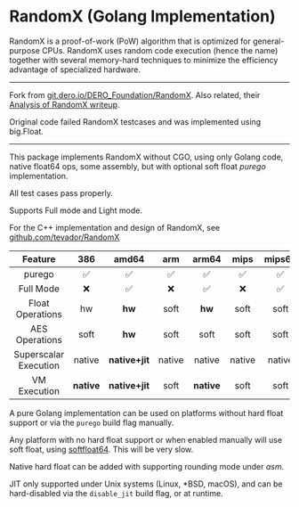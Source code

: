 # RandomX (Golang Implementation)
RandomX is a proof-of-work (PoW) algorithm that is optimized for general-purpose CPUs.
RandomX uses random code execution (hence the name) together with several memory-hard techniques to minimize the efficiency advantage of specialized hardware.

---

Fork from [git.dero.io/DERO_Foundation/RandomX](https://git.dero.io/DERO_Foundation/RandomX). Also related, their [Analysis of RandomX writeup](https://medium.com/deroproject/analysis-of-randomx-dde9dfe9bbc6).

Original code failed RandomX testcases and was implemented using big.Float.

---

This package implements RandomX without CGO, using only Golang code, native float64 ops, some assembly, but with optional soft float _purego_ implementation.

All test cases pass properly.

Supports Full mode and Light mode.

For the C++ implementation and design of RandomX, see [github.com/tevador/RandomX](https://github.com/tevador/RandomX)

|        Feature        |    386     |     amd64      |  arm   |   arm64    |  mips  | mips64 | riscv64 |  wasm  |
|:---------------------:|:----------:|:--------------:|:------:|:----------:|:------:|:------:|:-------:|:------:|
|        purego         |     ✅      |       ✅        |   ✅    |     ✅      |   ✅    |   ✅    |    ✅    |   ✅    |
|       Full Mode       |     ❌      |       ✅        |   ❌    |     ✅      |   ❌    |   ✅    |    ✅    |   ❌    |
|   Float Operations    |     hw     |     **hw**     |  soft  |   **hw**   |  soft  |  soft  |  soft   |  soft  |
|    AES Operations     |    soft    |     **hw**     |  soft  |    soft    |  soft  |  soft  |  soft   |  soft  |
| Superscalar Execution |   native   | **native+jit** | native |   native   | native | native | native  | native |
|     VM Execution      | **native** | **native+jit** |  soft  | **native** |  soft  |  soft  |  soft   |  soft  |


A pure Golang implementation can be used on platforms without hard float support or via the `purego` build flag manually.

Any platform with no hard float support or when enabled manually will use soft float, using [softfloat64](https://git.gammaspectra.live/P2Pool/softfloat64). This will be very slow.

Native hard float can be added with supporting rounding mode under _asm_.

JIT only supported under Unix systems (Linux, *BSD, macOS), and can be hard-disabled via the `disable_jit` build flag, or at runtime.